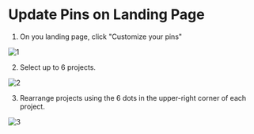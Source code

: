 # Update Pins on Landing Page

1. On you landing page, click "Customize your pins"

![1](./GitHubTips/1%20Update%20Pins/1.png)

2. Select up to 6 projects.

![2](./GitHubTips/1%20Update%20Pins/2.png)

3. Rearrange projects using the 6 dots in the upper-right corner of each project.

![3](./GitHubTips/1%20Update%20Pins/3.png)